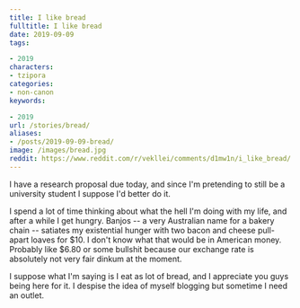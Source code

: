 ```yaml
---
title: I like bread
fulltitle: I like bread
date: 2019-09-09
tags:

- 2019
characters:
- tzipora
categories:
- non-canon
keywords:

- 2019
url: /stories/bread/
aliases:
- /posts/2019-09-09-bread/
image: /images/bread.jpg
reddit: https://www.reddit.com/r/vekllei/comments/d1mw1n/i_like_bread/
---
```

I have a research proposal due today, and since I'm pretending to still be a university student I suppose I'd better do it.

I spend a lot of time thinking about what the hell I'm doing with my life, and after a while I get hungry. Banjos -- a very Australian name for a bakery chain -- satiates my existential hunger with two bacon and cheese pull-apart loaves for $10. I don't know what that would be in American money. Probably like $6.80 or some bullshit because our exchange rate is absolutely not very fair dinkum at the moment.

I suppose what I'm saying is I eat as lot of bread, and I appreciate you guys being here for it. I despise the idea of myself blogging but sometime I need an outlet.
